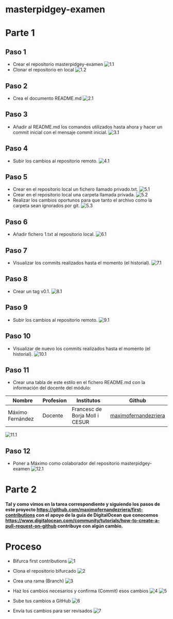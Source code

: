 # masterpidgey-examen
# Parte 1
## Paso 1

- Crear el repositorio masterpidgey-examen
![1.1](img/1.png)
- Clonar el repositorio en local
  ![1.2](img/2.png)
## Paso 2
- Crea el documento README.md
  ![2.1](img/3.png)
## Paso 3
- Añadir al README.md los comandos utilizados hasta ahora y hacer un commit inicial con el mensaje commit inicial.
  ![3.1](img/4.png)

## Paso 4

- Subir los cambios al repositorio remoto.
  ![4.1](img/5.png)

## Paso 5

- Crear en el repositorio local un fichero llamado privado.txt.
![5.1](img/6.png)
- Crear en el repositorio local una carpeta llamada privada.
![5.2](img/7.png)
- Realizar los cambios oportunos para que tanto el archivo como
la carpeta sean ignorados por git.
![5.3](img/8.png)
## Paso 6

- Añadir fichero 1.txt al repositorio local.
  ![6.1](img/9.png)

## Paso 7
- Visualizar los commits realizados hasta el momento (el historial).
![7.1](img/10.png)
## Paso 8
- Crear un tag v0.1.
![8.1](img/11.png)
## Paso 9

- Subir los cambios al repositorio remoto.
![9.1](img/12.png)
## Paso 10
- Visualizar de nuevo los commits realizados hasta el momento (el historial).
![10.1](img/13.png)
## Paso 11

- Crear una tabla de este estilo en el fichero README.md
con la información del docente del módulo:

|Nombre|Profesion|Institutos|Github|
|------|---------|----------|------|
|Máximo Fernández|Docente|Francesc de Borja Moll i CESUR|[maximofernandezriera](http://github.com/maximofernandezriera)|

![11.1](img/14.png)
## Paso 12

- Poner a Máximo como colaborador del repositorio masterpidgey-examen
![12.1](img/15.png)
# Parte 2

#### Tal y como vimos en la tarea correspondiente y siguiendo los pasos de este proyecto https://github.com/maximofernandezriera/first-contributions con el apoyo de la guía de DigitalOcean que conocemos https://www.digitalocean.com/community/tutorials/how-to-create-a-pull-request-on-github contribuye con algún cambio.
# Proceso
- Bifurca first contributions
![1](img/16.png)

- Clona el repositorio bifurcado
![2](img/17.png)
- Crea una rama (Branch)
![3](img/18.png)
- Haz los cambios necesarios y confirma (Commit) esos cambios
![4](img/19.png)
![5](img/20.png)

- Sube tus cambios a GitHub
  ![6](img/21.png)

- Envía  tus cambios para ser revisados
![7](img/22.png)
